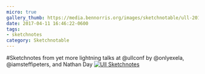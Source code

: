 ```yaml
---
micro: true
gallery_thumb: https://media.bennorris.org/images/sketchnotable/ull-2017/ull-2017-sketchnotes-19.jpg
date: 2017-04-11 16:46:22-0600
tags:
- sketchnotes
category: Sketchnotable
---
```


#Sketchnotes from yet more lightning talks at @ullconf by @onlyexela, @iamsteffipeters, and Nathan Day [![Ull Sketchnotes](https://media.bennorris.org/images/sketchnotable/ull-2017/ull-2017-sketchnotes-19.jpg)](https://media.bennorris.org/images/sketchnotable/ull-2017/ull-2017-sketchnotes-19.jpg)